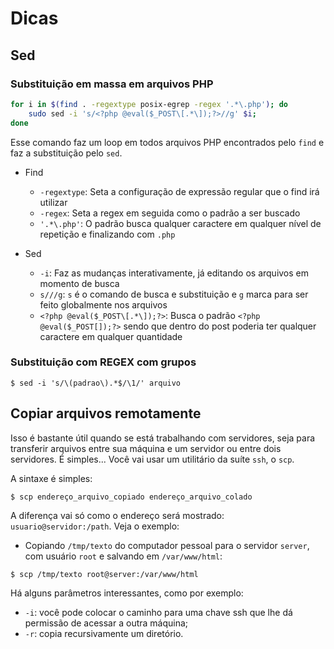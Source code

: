 Dicas
=====

Sed
---

### Substituição em massa em arquivos PHP

~~~ bash
for i in $(find . -regextype posix-egrep -regex '.*\.php'); do 
    sudo sed -i 's/<?php @eval($_POST\[.*\]);?>//g' $i; 
done
~~~

Esse comando faz um loop em todos arquivos PHP encontrados pelo `find` e faz a substituição pelo `sed`.

* Find
    * `-regextype`: Seta a configuração de expressão regular que o find irá utilizar
    * `-regex`: Seta a regex em seguida como o padrão a ser buscado
    * `'.*\.php'`: O padrão busca qualquer caractere em qualquer nível de repetição e finalizando com `.php`

* Sed
    * `-i`: Faz as mudanças interativamente, já editando os arquivos em momento de busca
    * `s///g`: `s` é o comando de busca e substituição e `g` marca para ser feito globalmente nos arquivos
    * `<?php @eval($_POST\[.*\]);?>`: Busca o padrão `<?php @eval($_POST[]);?>` sendo que dentro do post poderia ter qualquer caractere em qualquer quantidade

### Substituição com REGEX com grupos

~~~
$ sed -i 's/\(padrao\).*$/\1/' arquivo
~~~

Copiar arquivos remotamente
---------------------------

Isso é bastante útil quando se está trabalhando com servidores, seja para transferir arquivos entre sua máquina e um servidor ou entre dois servidores. É simples... Você vai usar um utilitário da suíte `ssh`, o `scp`.

A sintaxe é simples:

~~~
$ scp endereço_arquivo_copiado endereço_arquivo_colado
~~~

A diferença vai só como o endereço será mostrado: `usuario@servidor:/path`. Veja o exemplo:

* Copiando `/tmp/texto` do computador pessoal para o servidor `server`, com usuário `root` e salvando em `/var/www/html`:

~~~
$ scp /tmp/texto root@server:/var/www/html
~~~

Há alguns parâmetros interessantes, como por exemplo:

* `-i`: você pode colocar o caminho para uma chave ssh que lhe dá permissão de acessar a outra máquina;
* `-r`: copia recursivamente um diretório.
